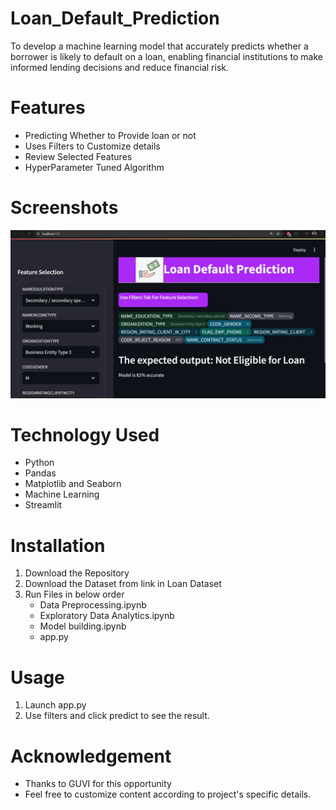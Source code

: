 # Loan_Default_Prediction
To develop a machine learning model that accurately predicts whether a borrower is likely to default on a loan, enabling financial institutions to make informed lending decisions and reduce financial risk.
# Features
* Predicting Whether to Provide loan or not
* Uses Filters to Customize details
* Review Selected Features
* HyperParameter Tuned Algorithm
# Screenshots
![image alt](https://github.com/AruRaja11/Loan_Default_Prediction/blob/543ec1bc1a4962f4c9ee76ff4ccfe491b32c5987/WhatsApp%20Image%202025-04-07%20at%2013.01.44_4442bf85.jpg)
# Technology Used
* Python
* Pandas
* Matplotlib and Seaborn
* Machine Learning
* Streamlit
# Installation
1. Download the Repository
2. Download the Dataset from link in Loan Dataset
3. Run Files in below order
   * Data Preprocessing.ipynb
   * Exploratory Data Analytics.ipynb
   * Model building.ipynb
   * app.py
# Usage
1. Launch app.py
2. Use filters and click predict to see the result.
# Acknowledgement
* Thanks to GUVI for this opportunity
* Feel free to customize content according to project's specific details.
  
